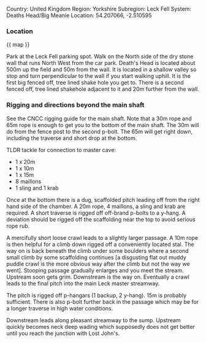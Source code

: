 Country: United Kingdom
Region: Yorkshire
Subregion: Leck Fell
System: Deaths Head/Big Meanie
Location: 54.207066, -2.510595

### Location
 
{{ map }}
 
Park at the Leck Fell parking spot. Walk on the North side of the dry stone wall that runs North West from the car park. Death's Head is located about 500m up the field and 50m from the wall. It is located in a shallow valley so stop and turn perpendicular to the wall if you start walking uphill. It is the first big fenced off, tree lined shake hole you get to. There is a second fenced off, tree lined shakehole adjacent to it and 20m further from the wall.
 
### Rigging and directions beyond the main shaft
 
See the CNCC rigging guide for the main shaft. Note that a 30m rope and 65m rope is enough to get you to the bottom of the main shaft. The 30m will do from the fence post to the second p-bolt. The 65m will get right down, including the traverse and short drop at the bottom.
 
TLDR tackle for connection to master cave:
 
* 1 x 20m
* 1 x 10m
* 1 x 15m
* 8 maillons
* 1 sling and 1 krab

Once at the bottom there is a dug, scaffolded pitch leading off from the right hand side of the chamber. A 20m rope, 4 maillons,  a sling and krab are required. A short traverse is rigged off off-brand p-bolts to a y-hang. A deviation should be rigged off the scaffolding near the top to avoid serious rope rub.

A mercifully short loose crawl leads to a slightly larger passage. A 10m rope is then helpful for a climb down rigged off a conveniently located stal. The way on is back beneath the climb under some boulders where a second small climb by some scaffolding continues [a disgusting flat out muddy puddle crawl is the more obvious way after the climb but not the way we went]. Stooping passage gradually enlarges and you meet the stream. Upstream soon gets grim. Downstream is the way on. Eventually a crawl leads to the final pitch into the main Leck master streamway. 
 
The pitch is rigged off p-hangars (1 backup, 2 y-hang). 15m is probably sufficient. There is also p-bolt further back in the passage which may be for a longer traverse in high water conditions.
 
Downstream leads along pleasant streamway to the sump. Upstream quickly becomes neck deep wading which supposedly does not get better until you reach the junction with Lost John's.
